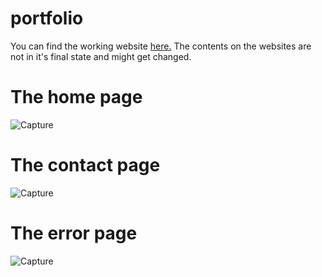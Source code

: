 
# portfolio
You can find the working website <a href="https://zirix.ga/">here.</a>
The contents on the websites are not in it's final state and might get changed.
# The home page
![Capture](https://user-images.githubusercontent.com/49836430/120212709-9b06ce80-c232-11eb-9716-cecab7a7071b.PNG)
# The contact page
![Capture](https://user-images.githubusercontent.com/49836430/120212608-7d396980-c232-11eb-8c41-7935d7a3d78b.PNG)
# The error page
![Capture](https://user-images.githubusercontent.com/49836430/120212933-ec16c280-c232-11eb-81c8-e361e3ff1aaa.PNG)

